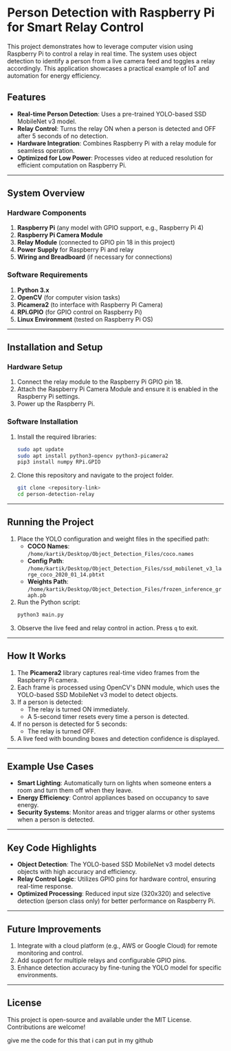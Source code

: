 # Person Detection with Raspberry Pi for Smart Relay Control

This project demonstrates how to leverage computer vision using Raspberry Pi to control a relay in real time. The system uses object detection to identify a person from a live camera feed and toggles a relay accordingly. This application showcases a practical example of IoT and automation for energy efficiency.

## Features

- **Real-time Person Detection**: Uses a pre-trained YOLO-based SSD MobileNet v3 model.
- **Relay Control**: Turns the relay ON when a person is detected and OFF after 5 seconds of no detection.
- **Hardware Integration**: Combines Raspberry Pi with a relay module for seamless operation.
- **Optimized for Low Power**: Processes video at reduced resolution for efficient computation on Raspberry Pi.

---

## System Overview

### Hardware Components

1. **Raspberry Pi** (any model with GPIO support, e.g., Raspberry Pi 4)
2. **Raspberry Pi Camera Module**
3. **Relay Module** (connected to GPIO pin 18 in this project)
4. **Power Supply** for Raspberry Pi and relay
5. **Wiring and Breadboard** (if necessary for connections)

### Software Requirements

1. **Python 3.x**
2. **OpenCV** (for computer vision tasks)
3. **Picamera2** (to interface with Raspberry Pi Camera)
4. **RPi.GPIO** (for GPIO control on Raspberry Pi)
5. **Linux Environment** (tested on Raspberry Pi OS)

---

## Installation and Setup

### Hardware Setup

1. Connect the relay module to the Raspberry Pi GPIO pin 18.
2. Attach the Raspberry Pi Camera Module and ensure it is enabled in the Raspberry Pi settings.
3. Power up the Raspberry Pi.

### Software Installation

1. Install the required libraries:
   ```bash
   sudo apt update
   sudo apt install python3-opencv python3-picamera2
   pip3 install numpy RPi.GPIO
   ```
2. Clone this repository and navigate to the project folder.
   ```bash
   git clone <repository-link>
   cd person-detection-relay
   ```

---

## Running the Project

1. Place the YOLO configuration and weight files in the specified path:
   - **COCO Names**: `/home/kartik/Desktop/Object_Detection_Files/coco.names`
   - **Config Path**: `/home/kartik/Desktop/Object_Detection_Files/ssd_mobilenet_v3_large_coco_2020_01_14.pbtxt`
   - **Weights Path**: `/home/kartik/Desktop/Object_Detection_Files/frozen_inference_graph.pb`
2. Run the Python script:
   ```bash
   python3 main.py
   ```
3. Observe the live feed and relay control in action. Press `q` to exit.

---

## How It Works

1. The **Picamera2** library captures real-time video frames from the Raspberry Pi camera.
2. Each frame is processed using OpenCV's DNN module, which uses the YOLO-based SSD MobileNet v3 model to detect objects.
3. If a person is detected:
   - The relay is turned ON immediately.
   - A 5-second timer resets every time a person is detected.
4. If no person is detected for 5 seconds:
   - The relay is turned OFF.
5. A live feed with bounding boxes and detection confidence is displayed.

---

## Example Use Cases

- **Smart Lighting**: Automatically turn on lights when someone enters a room and turn them off when they leave.
- **Energy Efficiency**: Control appliances based on occupancy to save energy.
- **Security Systems**: Monitor areas and trigger alarms or other systems when a person is detected.

---

## Key Code Highlights

- **Object Detection**: The YOLO-based SSD MobileNet v3 model detects objects with high accuracy and efficiency.
- **Relay Control Logic**: Utilizes GPIO pins for hardware control, ensuring real-time response.
- **Optimized Processing**: Reduced input size (320x320) and selective detection (person class only) for better performance on Raspberry Pi.

---

## Future Improvements

1. Integrate with a cloud platform (e.g., AWS or Google Cloud) for remote monitoring and control.
2. Add support for multiple relays and configurable GPIO pins.
3. Enhance detection accuracy by fine-tuning the YOLO model for specific environments.

---

## License

This project is open-source and available under the MIT License. Contributions are welcome!

give me the code for this that i can put in my github

